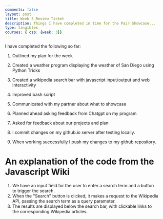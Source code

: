 ```yaml
---
comments: false
layout: post
title: Week 3 Review Ticket
description: Things I have completed in time for the Pair Showcase...
type: tangibles 
courses: { csp: {week: 3}}
---
```


I have completed the following so far:

1. Outlined my plan for the week

2. Created a weather program displaying the weather of San Diego using Python Tricks

3. Created a wikipedia search bar with javascript input/output and web interactivity

4. Improved bash script

5. Communicated with my partner about what to showcase 

6. Planned ahead asking feedback from Chatgpt on my program

7. Asked for feedback about our projects and plan

8. I commit changes on my github.io server after testing locally. 

9. When working successfully I push my changes to my github repository. 

# An explanation of the code from the Javascript Wiki

1. We have an input field for the user to enter a search term and a button to trigger the search.
2. When the "Search" button is clicked, it makes a request to the Wikipedia API, passing the search term as a query parameter.
3. The results are displayed below the search bar, with clickable links to the corresponding Wikipedia articles.